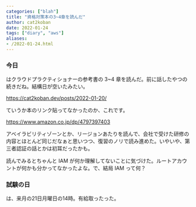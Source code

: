 ```yaml
---
categories: ["blah"]
title: "資格対策本の3~4章を読んだ"
author: cat2koban
date: 2022-01-24
tags: ["diary", "aws"]
aliases:
- /2022-01-24.html
---
```


### 今日

はクラウドプラクティショナーの参考書の 3~4 章を読んだ。前に話したやつの続きだね。結構日が空いたみたい。

https://cat2koban.dev/posts/2022-01-20/

ていうか本のリンク貼ってなかったのか、これです。

https://www.amazon.co.jp/dp/4797397403

アベイラビリティゾーンとか、リージョンあたりを読んで、会社で受けた研修の内容とほとんど同じだなぁと思いつつ、復習のノリで読み進めた。いやいや、第三者認証の話とかは初耳だったかも。

読んでみるとちゃんと IAM が何か理解してないことに気づけた。ルートアカウントが何かも分かってなかったよな。で、結局 IAM って何？

### 試験の日

は、来月の21日月曜日の14時。有給取ったった。
